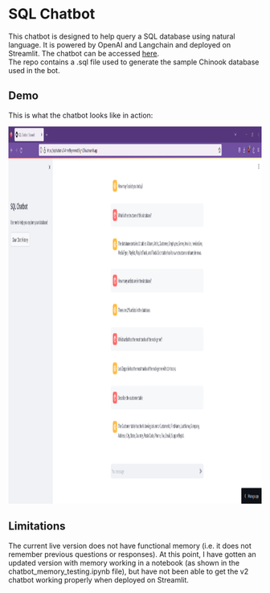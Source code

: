 # SQL Chatbot

This chatbot is designed to help query a SQL database using natural language. It is powered by OpenAI and Langchain and deployed on Streamlit.
The chatbot can be accessed [here](https://sqlchatbot-z7x4mm9bynmmob9lgm25ha.streamlit.app/).
<br>
The repo contains a .sql file used to generate the sample Chinook database used in the bot.

## Demo
This is what the chatbot looks like in action:
<br>

<img src="demo_screenshot.png" alt="demo" width=1350 height=750>

## Limitations
The current live version does not have functional memory (i.e. it does not remember previous questions or responses). At this point, I have gotten an updated version with memory working in a notebook (as shown in the chatbot_memory_testing.ipynb file), but have not been able to get the v2 chatbot working properly when deployed on Streamlit.